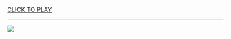 
<a href="https://premium76.site?title=paper_i.o_unblocked_games&ref=13M">CLICK TO PLAY</a></h3>
<hr>

<a href="https://premium76.site?title=paper_i.o_unblocked_games&ref=13M"><img src="https://clearcache.store/games.png"></a>


